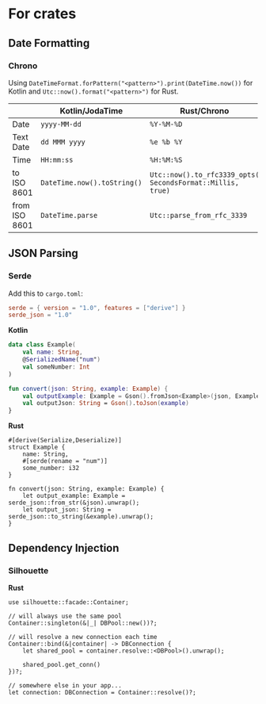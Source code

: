 # For crates

## Date Formatting

### Chrono

Using `DateTimeFormat.forPattern("<pattern>").print(DateTime.now())` for Kotlin and `Utc::now().format("<pattern>")` for Rust.

|   | Kotlin/JodaTime | Rust/Chrono | Example |
| - | - | - | - |
| Date | `yyyy-MM-dd` | `%Y-%M-%D` | 2000-01-01 |
| Text Date | `dd MMM yyyy` | `%e %b %Y` | 15 Jun 2004 |
| Time | `HH:mm:ss` | `%H:%M:%S` | 14:12:56 |
| to ISO 8601 | `DateTime.now().toString()` | `Utc::now().to_rfc3339_opts( SecondsFormat::Millis, true)` | 1996-12-19T16:39:57.000Z |
| from ISO 8601 | `DateTime.parse` | `Utc::parse_from_rfc_3339` ||

## JSON Parsing

### Serde

Add this to `cargo.toml`:
```toml
serde = { version = "1.0", features = ["derive"] }
serde_json = "1.0"
```

**Kotlin**

```kotlin
data class Example(
    val name: String,
    @SerializedName("num")
    val someNumber: Int
)

fun convert(json: String, example: Example) {
    val outputExample: Example = Gson().fromJson<Example>(json, Example::class.java)
    val outputJson: String = Gson().toJson(example)
}
```

**Rust**

```rust,ignore
#[derive(Serialize,Deserialize)]
struct Example {
    name: String,
    #[serde(rename = "num")]
    some_number: i32
}

fn convert(json: String, example: Example) {
    let output_example: Example = serde_json::from_str(&json).unwrap();
    let output_json: String = serde_json::to_string(&example).unwrap();
}
```

## Dependency Injection

### Silhouette

**Rust**
```rust,ignore
use silhouette::facade::Container;

// will always use the same pool
Container::singleton(&|_| DBPool::new())?;

// will resolve a new connection each time
Container::bind(&|container| -> DBConnection {
    let shared_pool = container.resolve::<DBPool>().unwrap();

    shared_pool.get_conn()
})?;

// somewhere else in your app...
let connection: DBConnection = Container::resolve()?;
```

